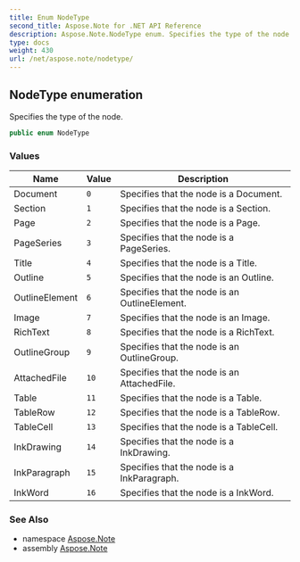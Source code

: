 ```yaml
---
title: Enum NodeType
second_title: Aspose.Note for .NET API Reference
description: Aspose.Note.NodeType enum. Specifies the type of the node
type: docs
weight: 430
url: /net/aspose.note/nodetype/
---
```

## NodeType enumeration

Specifies the type of the node.

```csharp
public enum NodeType
```

### Values

| Name | Value | Description |
| --- | --- | --- |
| Document | `0` | Specifies that the node is a Document. |
| Section | `1` | Specifies that the node is a Section. |
| Page | `2` | Specifies that the node is a Page. |
| PageSeries | `3` | Specifies that the node is a PageSeries. |
| Title | `4` | Specifies that the node is a Title. |
| Outline | `5` | Specifies that the node is an Outline. |
| OutlineElement | `6` | Specifies that the node is an OutlineElement. |
| Image | `7` | Specifies that the node is an Image. |
| RichText | `8` | Specifies that the node is a RichText. |
| OutlineGroup | `9` | Specifies that the node is an OutlineGroup. |
| AttachedFile | `10` | Specifies that the node is an AttachedFile. |
| Table | `11` | Specifies that the node is a Table. |
| TableRow | `12` | Specifies that the node is a TableRow. |
| TableCell | `13` | Specifies that the node is a TableCell. |
| InkDrawing | `14` | Specifies that the node is a InkDrawing. |
| InkParagraph | `15` | Specifies that the node is a InkParagraph. |
| InkWord | `16` | Specifies that the node is a InkWord. |

### See Also

* namespace [Aspose.Note](../../aspose.note/)
* assembly [Aspose.Note](../../)


